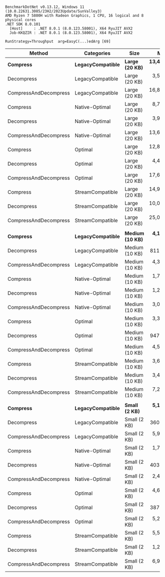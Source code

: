 ```

BenchmarkDotNet v0.13.12, Windows 11 (10.0.22631.3085/23H2/2023Update/SunValley3)
AMD Ryzen 7 5800H with Radeon Graphics, 1 CPU, 16 logical and 8 physical cores
.NET SDK 8.0.101
  [Host]     : .NET 8.0.1 (8.0.123.58001), X64 RyuJIT AVX2
  Job-KKQZIR : .NET 8.0.1 (8.0.123.58001), X64 RyuJIT AVX2

RunStrategy=Throughput  arg=EasyC(...)edArg [69]  

```
| Method                | Categories       | Size           | Mean        | Error     | StdDev    | Allocated |
|---------------------- |----------------- |--------------- |------------:|----------:|----------:|----------:|
| **Compress**              | **LegacyCompatible** | **Large (20 KB)**  | **13,400.8 ns** |  **53.54 ns** |  **50.08 ns** |   **25216 B** |
| Decompress            | LegacyCompatible | Large (20 KB)  |  3,589.0 ns |  24.25 ns |  21.49 ns |   20704 B |
| CompressAndDecompress | LegacyCompatible | Large (20 KB)  | 16,864.5 ns |  92.97 ns |  86.96 ns |   45920 B |
| Compress              | Native-Optimal   | Large (20 KB)  |  8,778.4 ns |  79.77 ns |  74.62 ns |    4672 B |
| Decompress            | Native-Optimal   | Large (20 KB)  |  3,903.3 ns |  24.93 ns |  30.62 ns |   20752 B |
| CompressAndDecompress | Native-Optimal   | Large (20 KB)  | 13,653.3 ns | 153.31 ns | 135.90 ns |   25424 B |
| Compress              | Optimal          | Large (20 KB)  | 12,806.0 ns |  37.82 ns |  35.37 ns |    4384 B |
| Decompress            | Optimal          | Large (20 KB)  |  4,409.6 ns |  88.18 ns | 114.66 ns |   20704 B |
| CompressAndDecompress | Optimal          | Large (20 KB)  | 17,649.5 ns | 155.20 ns | 137.58 ns |   25088 B |
| Compress              | StreamCompatible | Large (20 KB)  | 14,928.2 ns |  44.08 ns |  41.23 ns |    9848 B |
| Decompress            | StreamCompatible | Large (20 KB)  | 10,057.3 ns | 128.09 ns | 119.82 ns |   21280 B |
| CompressAndDecompress | StreamCompatible | Large (20 KB)  | 25,068.1 ns | 238.98 ns | 223.54 ns |   31128 B |
|                       |                  |                |             |           |           |           |
| **Compress**              | **LegacyCompatible** | **Medium (10 KB)** |  **4,182.2 ns** |  **65.69 ns** |  **54.85 ns** |   **11016 B** |
| Decompress            | LegacyCompatible | Medium (10 KB) |    811.5 ns |   9.31 ns |  16.06 ns |    9976 B |
| CompressAndDecompress | LegacyCompatible | Medium (10 KB) |  4,377.5 ns |  87.52 ns | 113.80 ns |   20992 B |
| Compress              | Native-Optimal   | Medium (10 KB) |  1,723.5 ns |   9.62 ns |   8.03 ns |    1128 B |
| Decompress            | Native-Optimal   | Medium (10 KB) |  1,254.2 ns |  24.19 ns |  32.29 ns |   10024 B |
| CompressAndDecompress | Native-Optimal   | Medium (10 KB) |  3,098.7 ns |  33.75 ns |  31.57 ns |   11152 B |
| Compress              | Optimal          | Medium (10 KB) |  3,329.9 ns |   9.15 ns |   8.11 ns |     944 B |
| Decompress            | Optimal          | Medium (10 KB) |    947.9 ns |  18.86 ns |  24.53 ns |    9976 B |
| CompressAndDecompress | Optimal          | Medium (10 KB) |  4,553.5 ns |  21.96 ns |  20.54 ns |   10920 B |
| Compress              | StreamCompatible | Medium (10 KB) |  3,605.6 ns |  26.40 ns |  23.40 ns |    2928 B |
| Decompress            | StreamCompatible | Medium (10 KB) |  3,494.6 ns |  46.47 ns |  38.81 ns |   10552 B |
| CompressAndDecompress | StreamCompatible | Medium (10 KB) |  7,250.5 ns |  49.15 ns |  43.57 ns |   13480 B |
|                       |                  |                |             |           |           |           |
| **Compress**              | **LegacyCompatible** | **Small (2 KB)**   |  **5,174.5 ns** |  **19.51 ns** |  **18.25 ns** |    **3872 B** |
| Decompress            | LegacyCompatible | Small (2 KB)   |    360.5 ns |   2.59 ns |   2.17 ns |    2040 B |
| CompressAndDecompress | LegacyCompatible | Small (2 KB)   |  5,978.4 ns |  32.53 ns |  27.16 ns |    5912 B |
| Compress              | Native-Optimal   | Small (2 KB)   |  1,799.7 ns |   9.60 ns |   8.01 ns |    1832 B |
| Decompress            | Native-Optimal   | Small (2 KB)   |    403.5 ns |   6.29 ns |   8.82 ns |    2088 B |
| CompressAndDecompress | Native-Optimal   | Small (2 KB)   |  2,417.6 ns |   8.20 ns |   7.67 ns |    3920 B |
| Compress              | Optimal          | Small (2 KB)   |  4,670.6 ns |  20.61 ns |  17.21 ns |    1776 B |
| Decompress            | Optimal          | Small (2 KB)   |    387.1 ns |   6.32 ns |   7.76 ns |    2040 B |
| CompressAndDecompress | Optimal          | Small (2 KB)   |  5,243.1 ns |  25.65 ns |  22.74 ns |    3816 B |
| Compress              | StreamCompatible | Small (2 KB)   |  5,572.8 ns |  27.91 ns |  26.10 ns |    4608 B |
| Decompress            | StreamCompatible | Small (2 KB)   |  1,290.2 ns |  10.51 ns |   9.32 ns |    2616 B |
| CompressAndDecompress | StreamCompatible | Small (2 KB)   |  6,908.6 ns |  72.70 ns |  68.00 ns |    7224 B |
